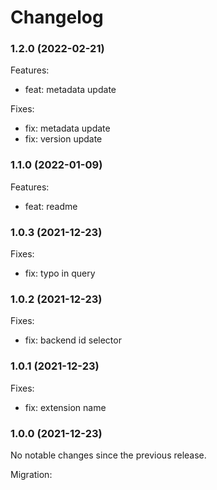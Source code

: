 # Changelog

### 1.2.0 (2022-02-21)

Features:

-   feat: metadata update

Fixes:

-   fix: metadata update
-   fix: version update

### 1.1.0 (2022-01-09)

Features:

-   feat: readme

### 1.0.3 (2021-12-23)

Fixes:

-   fix: typo in query

### 1.0.2 (2021-12-23)

Fixes:

-   fix: backend id selector

### 1.0.1 (2021-12-23)

Fixes:

-   fix: extension name

### 1.0.0 (2021-12-23)

No notable changes since the previous release.

Migration:
